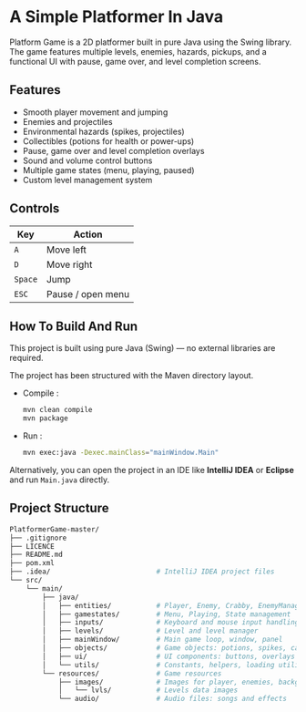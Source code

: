 # A Simple Platformer In Java
Platform Game is a 2D platformer built in pure Java using the Swing library.
The game features multiple levels, enemies, hazards, pickups, and a functional UI with pause, game over, and level completion screens.

## Features
- Smooth player movement and jumping
- Enemies and projectiles
- Environmental hazards (spikes, projectiles)
- Collectibles (potions for health or power-ups)
- Pause, game over and level completion overlays
- Sound and volume control buttons
- Multiple game states (menu, playing, paused)
- Custom level management system

## Controls
| __Key__ | __Action__        |
|---------|-------------------|
| `A`     | Move left         |
| `D`     | Move right        |
| `Space` | Jump              |
| `ESC`   | Pause / open menu |


## How To Build And Run
This project is built using pure Java (Swing) — no external libraries are required.

The project has been structured with the Maven directory layout.

- Compile :
    ```bash
    mvn clean compile
    mvn package
    ```
- Run :
    ```bash
    mvn exec:java -Dexec.mainClass="mainWindow.Main"
    ```
Alternatively, you can open the project in an IDE like __IntelliJ IDEA__ or __Eclipse__ and run `Main.java` directly.

## Project Structure
```bash
PlatformerGame-master/
├── .gitignore
├── LICENCE
├── README.md
├── pom.xml
├── .idea/                          # IntelliJ IDEA project files
└── src/
    └── main/
        ├── java/
        │   ├── entities/           # Player, Enemy, Crabby, EnemyManager, etc.
        │   ├── gamestates/         # Menu, Playing, State management
        │   ├── inputs/             # Keyboard and mouse input handling
        │   ├── levels/             # Level and level manager
        │   ├── mainWindow/         # Main game loop, window, panel
        │   ├── objects/            # Game objects: potions, spikes, cannons, etc.
        │   ├── ui/                 # UI components: buttons, overlays
        │   └── utils/              # Constants, helpers, loading utilities
        └── resources/              # Game resources
            ├── images/             # Images for player, enemies, backgrounds, etc.
            │   └── lvls/           # Levels data images
            └── audio/              # Audio files: songs and effects
```